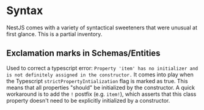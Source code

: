 # Syntax

NestJS comes with a variety of syntactical sweeteners that were unusual at first glance. This is a partial inventory.

## Exclamation marks in Schemas/Entities

Used to correct a typescript error: `Property 'item' has no initializer and is not definitely assigned in the constructor.`  It comes into play when the Typescript `strictPropertyIntialization` flag is marked as true. This means that all properties "should" be initialized by the constructor. A quick workaround is to add the `!` postfix (e.g. `item!`), which asserts that this class property doesn't need to be explicitly initialized by a constructor.